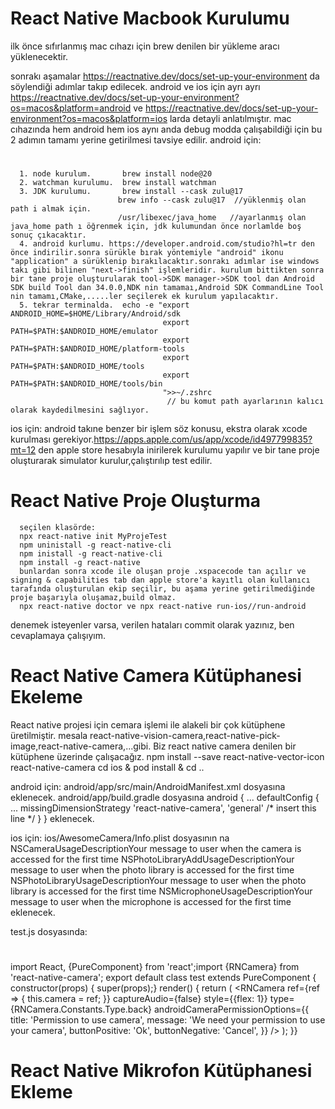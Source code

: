 # React Native Macbook Kurulumu
   ilk önce sıfırlanmış mac cıhazı için brew denilen bir yükleme aracı yüklenecektir.
   
   sonrakı aşamalar https://reactnative.dev/docs/set-up-your-environment da söylendiği adımlar takıp edilecek. android ve ios için ayrı ayrı https://reactnative.dev/docs/set-up-your-environment?os=macos&platform=android ve https://reactnative.dev/docs/set-up-your-environment?os=macos&platform=ios larda detayli anlatılmıştır. mac cıhazında hem android hem ios aynı anda debug modda çalışabildiği için bu 2 adımın tamamı yerine getirilmesi tavsiye edilir.
   android için: 
   #
      1. node kurulum.       brew install node@20
      2. watchman kurulumu.  brew install watchman
      3. JDK kurulumu.       brew install --cask zulu@17 
                            brew info --cask zulu@17  //yüklenmiş olan path i almak için.
                            /usr/libexec/java_home   //ayarlanmış olan java_home path ı öğrenmek için, jdk kulumundan önce norlamlde boş sonuç çıkacaktır.
      4. android kurlumu. https://developer.android.com/studio?hl=tr den önce indirilir.sonra sürükle bırak yöntemiyle "android" ikonu "application" a sürüklenip bırakılacaktır.sonrakı adımlar ise windows takı gibi bilinen "next->finish" işlemleridir. kurulum bittikten sonra bir tane proje oluşturularak tool->SDK manager->SDK tool dan Android SDK build Tool dan 34.0.0,NDK nin tamamaı,Android SDK CommandLine Tool nin tamamı,CMake,.....ler seçilerek ek kurulum yapılacaktır.
      5. tekrar terminalda.  echo -e "export ANDROID_HOME=$HOME/Library/Android/sdk
                                      export PATH=$PATH:$ANDROID_HOME/emulator
                                      export PATH=$PATH:$ANDROID_HOME/platform-tools
                                      export PATH=$PATH:$ANDROID_HOME/tools
                                      export PATH=$PATH:$ANDROID_HOME/tools/bin
                                      ">>~/.zshrc
                                       // bu komut path ayarlarının kalıcı olarak kaydedilmesini sağlıyor.
                                       

   ios için:
      android takıne benzer bir işlem söz konusu, ekstra olarak xcode kurulması gerekiyor.https://apps.apple.com/us/app/xcode/id497799835?mt=12 den apple store hesabıyla inirilerek kurulumu yapılır ve bir tane proje oluşturarak simulator kurulur,çalıştırılıp test edilir. 



# React Native Proje Oluşturma
      seçilen klasörde:
	  npx react-native init MyProjeTest
      npm uninistall -g react-native-cli
	  npm inistall -g react-native-cli
      npm install -g react-native
	  bunlardan sonra xcode ile oluşan proje .xspacecode tan açılır ve signing & capabilities tab dan apple store'a kayıtlı olan kullanıcı tarafında oluşturulan ekip seçilir, bu aşama yerine getirilmediğinde proje başarıyla oluşamaz,build olmaz. 
      npx react-native doctor ve npx react-native run-ios//run-android

   denemek isteyenler varsa, verilen hataları commit olarak yazınız, ben cevaplamaya çalışıyım.
	  
	  
# React Native Camera Kütüphanesi Ekeleme
   React native projesi için cemara işlemi ile alakeli bir çok kütüphene üretilmiştir. mesala react-native-vision-camera,react-native-pick-image,react-native-camera,...gibi. Biz react native camera denilen bir kütüphene üzerinde çalışacağız.
    npm install --save react-native-vector-icon react-native-camera
    cd ios & pod install & cd ..

android için:
 android/app/src/main/AndroidManifest.xml dosyasına  
<uses-permission android:name="android.permission.CAMERA"></uses-permission>
<uses-permission android:name="android.permission.RECORD_AUDIO"></uses-permission>
<uses-permission android:name="android.permission.READ_EXTERNAL_STORAGE"></uses-permission>
<uses-permission android:name="android.permission.WRITE_EXTERNAL_STORAGE"></uses-permission>
eklenecek.
android/app/build.gradle dosyasına
android { 
 ... 
 defaultConfig { 
  ... 
  missingDimensionStrategy 'react-native-camera', 'general' /* insert this line */
 }
} 
eklenecek.

ios için:
 ios/AwesomeCamera/Info.plist dosyasının <dict></dict> na
 <key>NSCameraUsageDescription</key><string>Your message to user when the camera is accessed for the first time</string>
 <key>NSPhotoLibraryAddUsageDescription</key><string>Your message to user when the photo library is accessed for the first time</string>
 <key>NSPhotoLibraryUsageDescription</key><string>Your message to user when the photo library is accessed for the first time</string>
 <key>NSMicrophoneUsageDescription</key><string>Your message to user when the microphone is accessed for the first time</string>
 eklenecek.

 test.js
 dosyasında:
 # 
  import React, {PureComponent} from 'react';import {RNCamera} from 'react-native-camera';
export default class test extends PureComponent {  constructor(props) {
  super(props);}
render() {
  return (
    <RNCamera 
      ref={ref => {
        this.camera = ref;
      }}
      captureAudio={false}
      style={{flex: 1}}
      type={RNCamera.Constants.Type.back}
      androidCameraPermissionOptions={{
        title: 'Permission to use camera',
        message: 'We need your permission to use your camera',
        buttonPositive: 'Ok',
        buttonNegative: 'Cancel',
      }} />
    );
  }}
# React Native Mikrofon Kütüphanesi Ekleme
